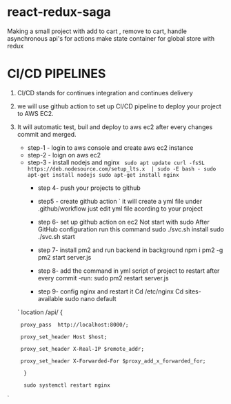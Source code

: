 # react-redux-saga
Making a small project with add to cart , remove to cart, handle asynchronous api's for actions make state container for global store with redux

# CI/CD PIPELINES 
1. CI/CD stands for continues integration and continues delivery
2. we will use github action to set up CI/CD pipeline to deploy your project to AWS EC2.
3. It will automatic test, buil and deploy to aws ec2 after every changes commit and merged.

   - step-1 - login to aws console and create aws ec2 instance
   - step-2 - loign on aws ec2
   - step-3 - install nodejs and nginx
             ` sudo apt update
               curl -fsSL https://deb.nodesource.com/setup_lts.x  | sudo -E bash -
               sudo apt-get install nodejs
               sudo apt-get install nginx`
     - step 4- push your projects to github 
     - step5 - create github action 
               ` it will create a yml file under .github/workflow
                 just edit yml file acording to your project

      - step 6- set up github action on ec2
               Not start with sudo 
               After GitHub configuration run this command
               sudo ./svc.sh install
               sudo ./svc.sh start

      - step 7- install pm2 and run backend in background
               npm i pm2 -g 
               pm2 start server.js 
      - step 8- add  the command in yml script of project to restart after every commit 
               -run: sudo pm2 restart server.js
      - step 9- config nginx and restart it 
               Cd /etc/nginx
               Cd sites-available
               sudo nano default


   `
         location /api/ {

        proxy_pass  http://localhost:8000/;

        proxy_set_header Host $host;

        proxy_set_header X-Real-IP $remote_addr;

        proxy_set_header X-Forwarded-For $proxy_add_x_forwarded_for;

         }

         sudo systemctl restart nginx 
`
                 
               
